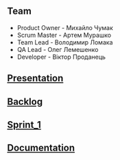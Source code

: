 ## Team

* Product Owner - Михайло Чумак
* Scrum Master - Артем Мурашко
* Team Lead - Володимир Ломака
* QA Lead - Олег Лемешенко
* Developer - Віктор Проданець

## [Presentation](https://docs.google.com/presentation/d/1R2RgzS-RcNa-v3ijMO645WiniEncFaU5sax8N8Vkasc/edit?usp=sharing)
## [Backlog](https://docs.google.com/spreadsheets/d/1rs7qH09qs6t-ONercinunJo3bSUtsNTSQEJAmxScS-o/edit?usp=sharing)
## [Sprint_1](https://docs.google.com/document/d/138m25IjdA1YJuAe3w9e29QxMUR20iOtE9gIirExyBuw/edit?usp=sharing)
## [Documentation](https://docs.google.com/document/d/1ESM4TniasQzD1k-OZwPYi8skZnBPJbJVH-IQE4N9jqs/edit?usp=sharing)
